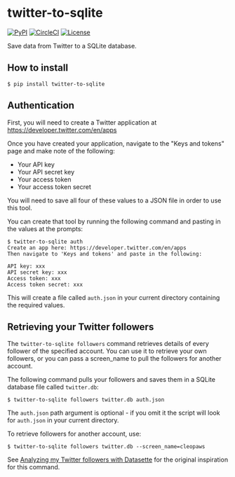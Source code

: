 # twitter-to-sqlite

[![PyPI](https://img.shields.io/pypi/v/twitter-to-sqlite.svg)](https://pypi.org/project/twitter-to-sqlite/)
[![CircleCI](https://circleci.com/gh/dogsheep/twitter-to-sqlite.svg?style=svg)](https://circleci.com/gh/dogsheep/twitter-to-sqlite)
[![License](https://img.shields.io/badge/license-Apache%202.0-blue.svg)](https://github.com/dogsheep/twitter-to-sqlite/blob/master/LICENSE)

Save data from Twitter to a SQLite database.

## How to install

    $ pip install twitter-to-sqlite

## Authentication

First, you will need to create a Twitter application at https://developer.twitter.com/en/apps

Once you have created your application, navigate to the "Keys and tokens" page and make note of the following:

* Your API key
* Your API secret key
* Your access token
* Your access token secret

You will need to save all four of these values to a JSON file in order to use this tool.

You can create that tool by running the following command and pasting in the values at the prompts:

    $ twitter-to-sqlite auth
    Create an app here: https://developer.twitter.com/en/apps
    Then navigate to 'Keys and tokens' and paste in the following:

    API key: xxx
    API secret key: xxx
    Access token: xxx
    Access token secret: xxx

This will create a file called `auth.json` in your current directory containing the required values.
 
## Retrieving your Twitter followers

The `twitter-to-sqlite followers` command retrieves details of every follower of the specified account. You can use it to retrieve your own followers, or you can pass a screen_name to pull the followers for another account.

The following command pulls your followers and saves them in a SQLite database file called `twitter.db`:

    $ twitter-to-sqlite followers twitter.db auth.json

The `auth.json` path argument is optional - if you omit it the script will look for `auth.json` in your current directory.

To retrieve followers for another account, use:

    $ twitter-to-sqlite followers twitter.db --screen_name=cleopaws

See [Analyzing my Twitter followers with Datasette](https://simonwillison.net/2018/Jan/28/analyzing-my-twitter-followers/) for the original inspiration for this command.

